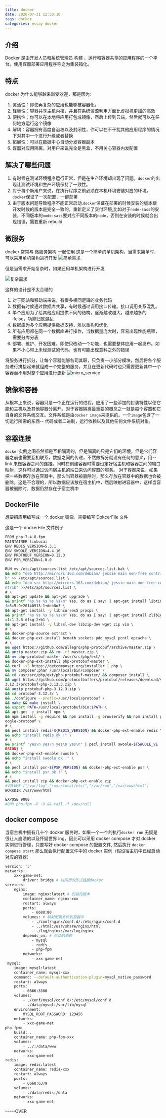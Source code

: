 ```yaml
---
title: docker
date: 2020-07-31 12:30:10
tags: docker
categories: essay docker
---
```


## 介绍

Docker 是由开发人员和系统管理员 构建 、运行和容器共享的应用程序的一个平台。使用容器部署应用程序称之为集装箱化。

## 特点

docker 为什么能够越来越受欢迎，那是因为:

1. 灵活性：即使再复杂的应用也能够被容器化。
2. 轻量性：容器共享主机内核，并且在系统资源利用方面比虚拟机更加的高效
3. 便携性：你可以在本地将应用打包成镜像，然后上传到云端，然后就可以在任何地方运行这个镜像
4. 解耦：容器拥有高度自治权以及封闭性，你可以在不干扰其他应用程序的情况下对其中一个进行升级或者替换
5. 拓展性：可以在数据中心自动分发容器副本
6. 容器对应用隔离，对用户来说完全是黑盒，不用关心容器内发配置
<!-- more -->
## 解决了哪些问题

1. 有时候在测试环境程序运行正常，但是在生产环境却出现了问题。`docker`的出现让测试环境和生产环境保持了一致性。
2. 对于每个新用户来说，在执行程序之前必须在本机环境安装对应的环境。`docker`保证了一次配置，一键部署
3. 由于版本问题导致程序不能正常启动.`docker`保证在部署的时候安装的版本跟开发时候的版本是完全一致的，重新定义了交付环境,比如对于`node-sass`的安装，不同版本的`node-sass`要对应不同版本的`node`，否则在安装的时候就会出现错误，需要重新 rebuild

## 微服务

docker 常常与 微服务架构 一起使用
这是一个简单的单机架构，当需求简单时，可以采用单机架构进行开发
![简单需求](/images/essay-3/esay.jpg)

但是当需求开始复杂时，如果还用单机架构进行开发

![复杂需求](/images/essay-3/complex.jpg)

这样的设计是不太合理的

1. 对于网站和移动端来说，有很多相同逻辑的业务代码
2. 数据有时候通过数据库共享，有时候通过调用接口传输。接口调用关系混乱。
3. 单个应用为了给其他应用提供不同的结构，逐渐越改越大，越来越多的 ifelse，功能归属混乱
4. 数据库为多个应用提供数据支持，难以重构和优化
5. 所有应用都在同一个数据库进行操作，当数据量庞大时，容易出现性能瓶颈，需要分库分表
6. 部署、维护、开发困难，即使只改动一个功能，也需要整体应用一起发布。如果不小心带上未经测试的代码，也有可能出现意料之外的错误

将服务进行拆分，让每个容器能够各司其职，只负责一小部分模块，然后将各个服务进行拼接起来就组成一个完整的服务，并且在更新代码时也只需要更新其中一个容器而不用对整个应用进行更新
![micro_service](/images/essay-3/micro_service.jpg)

## 镜像和容器

从根本上来说，容器只是一个正在运行的进程，应用了一些添加的封装特性以便它能和主机以及其他容器分离开。对于容器隔离最重要的概念之一就是每个容器和它自身的文件系统交互。文件系统是由`docker image`来提供的。一个`image`包含了一切运行所需的东西-- 代码或者二进制，运行依赖以及其他任何文件系统对象。

## 容器连接

`docker`实例之间虽然都是互相隔离的，但是隔离的只是它们的环境，但是它们容器之前也需要互相联系，数据之间的传递，不然做拆分就没有任何的意义，用--link 来做容器之间的连接。同时在创建容器时需要设定好宿主机和容器之间的端口映射，这样可以通过访问宿主机的端口来访问容器的服务。
对于容器来说，如果把一些数据存放在容器中，那么当容器被删除时，那么存放在容器中的数据也会被删除，这是不合理的，所以数据应该放在宿主机中，然后映射进容器中，这样当容器被删除时，数据仍然存在于宿主机中

## DockerFile

想要把应用编写成一个 docker 镜像，需要编写 DokcerFile 文件

这是一个 dockerFile 文件例子

```bash
FROM php:7.4.8-fpm
MAINTAINER liubucai
ENV REDIS_VERSION=5.3.1
ENV SWOOLE_VERSION=4.4.16
ENV PROTOBUF_VERSION=0.12.3
ENV PSR_VERSION=1.0.0

RUN mv /etc/apt/sources.list /etc/apt/sources.list.bak \
&& echo "deb http://mirrors.163.com/debian/ jessie main non-free contri
b" >> /etc/apt/sources.list \
&& echo "deb-src http://mirrors.163.com/debian/ jessie main non-free co
ntrib" >>/etc/apt/sources.list \
# \
&& apt-get update && apt-get upgrade \
&& printf "%s %s %s %s %s\n" Yes, do as I say! | apt-get install libtin
fo5=5.9+20140913-1+deb8u3 \
&& apt-get install -y libncurses5 procps \
&& printf "%s %s %s %s %s\n" Yes, do as I say! | apt-get install zlib1g
=1:1.2.8.dfsg-2+b1 \
&& apt-get install -y libssl-dev libzip-dev wget zip vim \
# \
&& docker-php-source extract \
&& docker-php-ext-install bcmath sockets pdo_mysql pcntl opcache \
# \
&& wget https://github.com/allegro/php-protobuf/archive/master.zip \
&& unzip master.zip && rm -rf master.zip \
&& mv php-protobuf-master /usr/src/php/ext/ \
&& docker-php-ext-install php-protobuf-master \
&& curl -sS https://getcomposer.org/installer | php \
&& mv composer.phar /usr/local/bin/composer \
&& cd /usr/src/php/ext/php-protobuf-master/ && composer install \
&& wget https://github.com/protocolbuffers/protobuf/releases/download/v
3.12.3/protobuf-php-3.12.3.zip \
&& unzip protobuf-php-3.12.3.zip \
&& cd protobuf-3.12.3/ \
&& ./configure --prefix=/usr/local/protobuf \
&& make && make install \
&& export PATH=/usr/local/protobuf/bin:$PATH \
&& apt-get -y install npm \
&& npm install -g require && npm install -g browserify && npm install g
oogle-protobuf \
# \
&& pecl install redis-${REDIS_VERSION} && docker-php-ext-enable redis \
&& echo "install redis ok !" \
# \
&& printf "yes\n yes\n yes\n yes\n" | pecl install swoole-${SWOOLE_VE
RSION} \
&& docker-php-ext-enable swoole \
&& echo "install swoole ok !" \
# \
&& pecl install psr-${PSR_VERSION} && docker-php-ext-enable psr \
&& echo "install psr ok !" \
# \
&& pecl install zip && docker-php-ext-enable zip
#VOLUME ["/var/log","/usr/local/etc/","/var/run","/var/www/html"]
WORKDIR /var/www/html

EXPOSE 9000
#CMD php-fpm -R -D && tail -f /dev/null

```

## docker compose

当宿主机中拥有几十个 docker 服务时，如果一个一个的执行`docker run` 无疑是很让人崩溃的以及怀疑世界 ing，因此可以采用 docker compose 才对 docker 实例进行管理，只要写好 docker compose 的配置文件, 然后执行 `docker compose start` 那么就会执行配置文件中的 docker 实例（假设宿主机中已经启动对应的容器）

```bash
version: '3'
networks:
    xxx-game-net:
        driver: bridge # 以网桥的形式连接docker
services:
    nginx:
        image: nginx:latest # 安装的版本
        container_name: nginx-xxx
        restart: always
        ports:
            - 6688:80
        volumes: # 映射配置文件到容器中
            - ./conf/nginx/conf.d/:/etc/nginx/conf.d
            - ../html:/usr/share/nginx/html
            - ./log/nginx:/var/log/nginx
        depends_on: # 启动的依赖
            - mysql
            - redis
            - php-fpm
        networks:
            - xxx-game-net
 mysql:
    image: mysql:latest
    container_name: mysql-xxx
    command: --default-authentication-plugin=mysql_native_password
    restart: always
    ports:
        - 6666:3306
    volumes:
        - ./conf/mysql/conf.d/:/etc/mysql/conf.d
        - ./data/mysql:/var/lib/mysql
    environment:
        MYSQL_ROOT_PASSWORD: 123456
    networks:
        - xxx-game-net
php-fpm:
    build: .
    container_name: php-fpm-xxx
    volumes:
        - ../:/data/www
    networks:
        - xxx-game-net
redis:
    image: redis:latest
    container_name: redis-xxx
    restart: always
    ports:
        - 6668:6379
    volumes:
        - ./data/redis:/data
    networks:
        - xxx-game-net
```

-----OVER